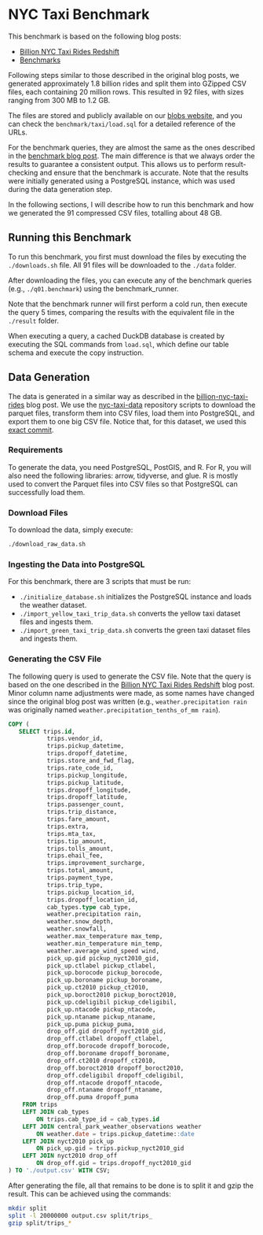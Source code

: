# NYC Taxi Benchmark

This benchmark is based on the following blog posts:
- [Billion NYC Taxi Rides Redshift](https://tech.marksblogg.com/billion-nyc-taxi-rides-redshift.html)
- [Benchmarks](https://tech.marksblogg.com/benchmarks.html)

Following steps similar to those described in the original blog posts, we generated approximately 1.8 billion rides and split them into GZipped CSV files, each containing 20 million rows. This resulted in 92 files, with sizes ranging from 300 MB to 1.2 GB.

The files are stored and publicly available on our [blobs website](https://blobs.duckdb.org/data/nyc-taxi-dataset), and you can check the `benchmark/taxi/load.sql` for a detailed reference of the URLs.

For the benchmark queries, they are almost the same as the ones described in the [benchmark blog post](https://tech.marksblogg.com/benchmarks.html). The main difference is that we always order the results to guarantee a consistent output. This allows us to perform result-checking and ensure that the benchmark is accurate. Note that the results were initially generated using a PostgreSQL instance, which was used during the data generation step.

In the following sections, I will describe how to run this benchmark and how we generated the 91 compressed CSV files, totalling about 48 GB.

## Running this Benchmark

To run this benchmark, you first must download the files by executing the `./downloads.sh` file. 
All 91 files will be downloaded to the `./data` folder.

After downloading the files, you can execute any of the benchmark queries (e.g., `./q01.benchmark`) using the benchmark_runner.

Note that the benchmark runner will first perform a cold run, then execute the query 5 times, comparing the results with the equivalent file in the `./result` folder.

When executing a query, a cached DuckDB database is created by executing the SQL commands from `load.sql`, which define our table schema and execute the copy instruction.

## Data Generation
The data is generated in a similar way as described in the [billion-nyc-taxi-rides](https://tech.marksblogg.com/billion-nyc-taxi-rides-redshift.html) blog post.
We use the [nyc-taxi-data](https://github.com/toddwschneider/nyc-taxi-data) repository scripts to download the parquet files, transform them into CSV files, load them into PostgreSQL, and export them to one big CSV file.
Notice that, for this dataset, we used this [exact commit](https://github.com/toddwschneider/nyc-taxi-data/commit/c65ad8332a44f49770644b11576c0529b40bbc76).

### Requirements
To generate the data, you need PostgreSQL, PostGIS, and R.
For R, you will also need the following libraries: arrow, tidyverse, and glue. R is mostly used to convert the Parquet files into CSV files so that PostgreSQL can successfully load them.

### Download Files
To download the data, simply execute:
```bash
./download_raw_data.sh
```

### Ingesting the Data into PostgreSQL
For this benchmark, there are 3 scripts that must be run:
* `./initialize_database.sh` initializes the PostgreSQL instance and loads the weather dataset.
* `./import_yellow_taxi_trip_data.sh` converts the yellow taxi dataset files and ingests them.
* `./import_green_taxi_trip_data.sh` converts the green taxi dataset files and ingests them.

### Generating the CSV File
The following query is used to generate the CSV file. Note that the query is based on the one described in the [Billion NYC Taxi Rides Redshift](https://tech.marksblogg.com/billion-nyc-taxi-rides-redshift.html) blog post. Minor column name adjustments were made, as some names have changed since the original blog post was written (e.g., `weather.precipitation rain` was originally named `weather.precipitation_tenths_of_mm rain`).

```sql
COPY (
   SELECT trips.id,
           trips.vendor_id,
           trips.pickup_datetime,
           trips.dropoff_datetime,
           trips.store_and_fwd_flag,
           trips.rate_code_id,
           trips.pickup_longitude,
           trips.pickup_latitude,
           trips.dropoff_longitude,
           trips.dropoff_latitude,
           trips.passenger_count,
           trips.trip_distance,
           trips.fare_amount,
           trips.extra,
           trips.mta_tax,
           trips.tip_amount,
           trips.tolls_amount,
           trips.ehail_fee,
           trips.improvement_surcharge,
           trips.total_amount,
           trips.payment_type,
           trips.trip_type,
           trips.pickup_location_id,
           trips.dropoff_location_id,
           cab_types.type cab_type,
           weather.precipitation rain,
           weather.snow_depth,
           weather.snowfall,
           weather.max_temperature max_temp,
           weather.min_temperature min_temp,
           weather.average_wind_speed wind,
           pick_up.gid pickup_nyct2010_gid,
           pick_up.ctlabel pickup_ctlabel,
           pick_up.borocode pickup_borocode,
           pick_up.boroname pickup_boroname,
           pick_up.ct2010 pickup_ct2010,
           pick_up.boroct2010 pickup_boroct2010,
           pick_up.cdeligibil pickup_cdeligibil,
           pick_up.ntacode pickup_ntacode,
           pick_up.ntaname pickup_ntaname,
           pick_up.puma pickup_puma,
           drop_off.gid dropoff_nyct2010_gid,
           drop_off.ctlabel dropoff_ctlabel,
           drop_off.borocode dropoff_borocode,
           drop_off.boroname dropoff_boroname,
           drop_off.ct2010 dropoff_ct2010,
           drop_off.boroct2010 dropoff_boroct2010,
           drop_off.cdeligibil dropoff_cdeligibil,
           drop_off.ntacode dropoff_ntacode,
           drop_off.ntaname dropoff_ntaname,
           drop_off.puma dropoff_puma
    FROM trips
    LEFT JOIN cab_types
        ON trips.cab_type_id = cab_types.id
    LEFT JOIN central_park_weather_observations weather
        ON weather.date = trips.pickup_datetime::date
    LEFT JOIN nyct2010 pick_up
        ON pick_up.gid = trips.pickup_nyct2010_gid
    LEFT JOIN nyct2010 drop_off
        ON drop_off.gid = trips.dropoff_nyct2010_gid
) TO './output.csv' WITH CSV;
```

After generating the file, all that remains to be done is to split it and gzip the result. This can be achieved using the commands:
```bash
mkdir split
split -l 20000000 output.csv split/trips_
gzip split/trips_*
```


